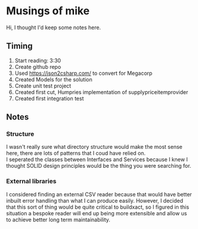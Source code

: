 # Musings of mike
Hi, I thought I'd keep some notes here.

## Timing
1. Start reading: 3:30
2. Create github repo
3. Used https://json2csharp.com/ to convert for Megacorp
4. Created Models for the solution
5. Create unit test project
6. Created first cut, Humpries implementation of supplypriceitemprovider
7. Created first integration test

## Notes

### Structure
I wasn't really sure what directory structure would make the most sense here, there are lots of patterns that I coud have relied on.  
I seperated the classes between Interfaces and Services because I knew I thought SOLID design principles would be the thing you were searching for.

### External libraries
I considered finding an external CSV reader because that would have better inbuilt error handling than what I can produce easily.  However, 
I decided that this sort of thing would be quite critical to buildxact, so I figured in this situation a bespoke reader will end up being more
extensible and allow us to achieve better long term maintainability.  